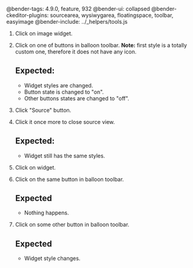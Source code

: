 @bender-tags: 4.9.0, feature, 932
@bender-ui: collapsed
@bender-ckeditor-plugins: sourcearea, wysiwygarea, floatingspace, toolbar, easyimage
@bender-include: ../_helpers/tools.js

1. Click on image widget.
2. Click on one of buttons in balloon toolbar. **Note:** first style is a totally custom one, therefore it does not have
   any icon.
   ## Expected:

	* Widget styles are changed.
	* Button state is changed to "on".
	* Other buttons states are changed to "off".
3. Click "Source" button.
4. Click it once more to close source view.
   ## Expected:

	* Widget still has the same styles.
5. Click on widget.
6. Click on the same button in balloon toolbar.
   ## Expected

	* Nothing happens.
7. Click on some other button in balloon toolbar.
   ## Expected

	* Widget style changes.
